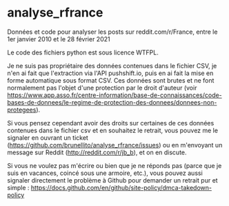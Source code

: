 # analyse_rfrance
Données et code pour analyser les posts sur reddit.com/r/France, entre le 1er janvier 2010 et le 28 février 2021

Le code des fichiers python est sous licence WTFPL. 

Je ne suis pas propriétaire des données contenues dans le fichier CSV, je n'en ai fait que l'extraction via l'API pushshift.io, puis en ai fait la mise en forme automatique sous format CSV. Ces données sont brutes et ne font normalement pas l'objet d'une protection par le droit d'auteur (voir https://www.app.asso.fr/centre-information/base-de-connaissances/code-bases-de-donnees/le-regime-de-protection-des-donnees/donnees-non-protegees). 

Si vous pensez cependant avoir des droits sur certaines de ces données contenues dans le fichier csv et en souhaitez le retrait, vous pouvez me le signaler en ouvrant un ticket (https://github.com/brunellito/analyse_rfrance/issues) ou en m'envoyant un message sur Reddit (http://reddit.com/r/jb_b), et on en discute. 

Si vous ne voulez pas m'écrire ou bien que je ne réponds pas (parce que je suis en vacances, coincé sous une armoire, etc.), vous pouvez aussi signaler directement le problème à Github pour demander un retrait pur et simple : https://docs.github.com/en/github/site-policy/dmca-takedown-policy

